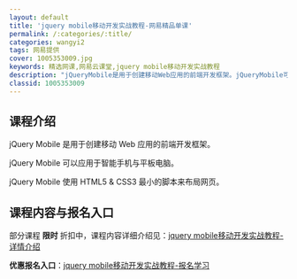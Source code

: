 ```yaml
---
layout: default
title: 'jquery mobile移动开发实战教程-网易精品单课'
permalink: /:categories/:title/
categories: wangyi2
tags: 网易提供
cover: 1005353009.jpg
keywords: 精选网课,网易云课堂,jquery mobile移动开发实战教程
description: "jQueryMobile是用于创建移动Web应用的前端开发框架。jQueryMobile可以应用于智能手机与平板电脑。jQueryMobile使用HTML5&CSS3最小的脚本来布局网页。j"
classid: 1005353009
---
```


## 课程介绍

jQuery Mobile 是用于创建移动 Web 应用的前端开发框架。

jQuery Mobile 可以应用于智能手机与平板电脑。

jQuery Mobile 使用 HTML5 & CSS3 最小的脚本来布局网页。

## 课程内容与报名入口

部分课程 **限时** 折扣中，课程内容详细介绍见：[jquery mobile移动开发实战教程-详情介绍](https://study.163.com/course/introduction/1005353009.htm?share=1&shareId=1025206652&utm_campaign=share&utm_medium=iphoneShare&utm_source=&utm_u=1025206652)

**优惠报名入口**：[jquery mobile移动开发实战教程-报名学习](https://study.163.com/course/introduction/1005353009.htm?share=1&shareId=1025206652&utm_campaign=share&utm_medium=iphoneShare&utm_source=&utm_u=1025206652)

